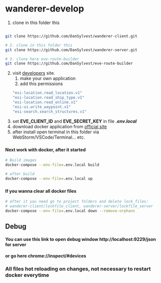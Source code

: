 # wanderer-develop

1. clone in this folder this
```bash

git clone https://github.com/DanSylvest/wanderer-client.git

# 2. clone in this folder this
git clone https://github.com/DanSylvest/wanderer-server.git

# 3. clone here eve-route-builder
git clone https://github.com/DanSylvest/eve-route-builder

```
2. visit [developers](https://developers.eveonline.com/applications) site.
   1. make your own application
   2. add this permissions
    ```sh
    "esi-location.read_location.v1"
    "esi-location.read_ship_type.v1"
    "esi-location.read_online.v1"
    "esi-ui.write_waypoint.v1"
    "esi-search.search_structures.v1"
    ```
3. set **EVE_CLIENT_ID** and **EVE_SECRET_KEY** in file _**.env.local**_
4. download docker application from [official site](https://www.docker.com/)
5. after install open terminal in this folder via WebStorm/VSCode/Terminal... etc.

###
#### Next work with docker, after it started
```sh
# Build images 
docker-compose --env-file=.env.local build

# after build 
docker-compose --env-file=.env.local up
```

###
#### If you wanna clear all docker files
```bash
# after it you need go to project folders and delete lock_files:
# wanderer-client/lockfile_client, wanderer-server/lockfile_server
docker-compose --env-file=.env.local down --remove-orphans
```

## Debug 
#### You can use this link to open debug window http://localhost:9229/json for server
#### or go here chrome://inspect/#devices

### All files hot reloading on changes, not necessary to restart docker everytime
